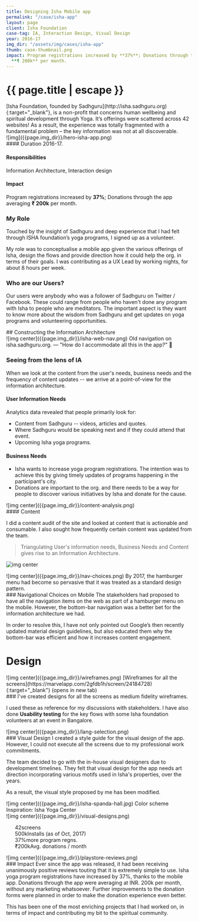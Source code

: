 ```yaml
---
title: Designing Isha Mobile app
permalink: "/case/isha-app"
layout: page
client: Isha Foundation
case-tag: IA, Interaction Design, Visual Design
year: 2016-17
img_dir: "/assets/img/cases/isha-app"
thumb: case-thumbnail.png
impact: Program registrations increased by **37%**; Donations through the app averaging
  **₹ 200k** per month.
---
```


<div class="overview">
<h1 class="post-title">{{ page.title | escape }}</h1>
[Isha Foundation, founded by Sadhguru](http://isha.sadhguru.org){:target="_blank"}, is a non-profit that concerns human wellbeing and spiritual development through Yoga. It’s offerings were scattered across 42 websites! As a result, the experience was totally fragmented with a fundamental problem – the key information was not at all discoverable.

<div class="row">
<div class="col hero-img">
![img]({{page.img_dir}}/hero-isha-app.png)
</div>

<div class="col">
#### Duration
2016-17.

#### Responsibilities
Information Architecture, Interaction design

#### Impact
Program registrations increased by **37%**; Donations through the app averaging **₹ 200k** per month.

</div>
</div>
</div>

### My Role
Touched by the insight of Sadhguru and deep experience that I had felt through ISHA foundation’s yoga programs, I signed up as a volunteer.

My role was to conceptualise a mobile app given the various offerings of Isha, design the flows and provide direction how it could help the org. in terms of their goals. I was contributing as a UX Lead by working nights, for about 8 hours per week.

### Who are our Users?
Our users were anybody who was a follower of Sadhguru on Twitter / Facebook. These could range from people who haven't done any program with Isha to people who are meditators. The important aspect is they want to know more about the wisdom from Sadhguru and get updates on yoga programs and volunteering opportunities.

<div class='callout'>
## Constructing the Information Architecture
</div>

<div class='full-width'>
![img center]({{page.img_dir}}/isha-web-nav.png)
<span class='img-caption'>Old navigation on isha.sadhguru.org. &mdash; "How do I accommodate all this in the app?" 🤔
</span>
</div>

### Seeing from the lens of IA
When we look at the content from the user's needs, business needs and the frequency of content updates -- we arrive at a point-of-view for the information architecture.

#### User Information Needs
Analytics data revealed that people primarily look for:
- Content from Sadhguru -- videos, articles and quotes.
- Where Sadhguru would be speaking next and if they could attend that event.
- Upcoming Isha yoga programs.

#### Business Needs
- Isha wants to increase yoga program registrations. The intention was to achieve this by giving timely updates of programs happening in the participant's city.
- Donations are important to the org. and there needs to be a way for people to discover various initiatives by Isha and donate for the cause.

<div class='img-section right'>
<div class='row'>
<div class='col'>
![img center]({{page.img_dir}}/content-analysis.png)
<span class='img-caption'>  </span>
</div>
<div class='col'>
#### Content

I did a content audit of the site and looked at content that is actionable and consumable. I also sought how frequently certain content was updated from the team.

> Triangulating User's information needs, Business Needs and Content gives rise to an Information Architecture.
</div>
</div>
</div>

![img center]({{page.img_dir}}/sitemap.png)

<div class='img-section right'>
<div class='row'>
<div class='col'>
![img center]({{page.img_dir}}/nav-choices.png)
<span class='img-caption'> By 2017, the hamburger menu had become so pervasive that it was treated as a standard design pattern. </span>
</div>
<div class='col'>
### Navigational Choices on Mobile
The stakeholders had proposed to have all the navigation items on the web as part of a hamburger menu on the mobile. However, the bottom-bar navigation was a better bet for the information architecture we had.

In order to resolve this, I have not only pointed out Google’s then recently updated material design guidelines, but also educated them why the bottom-bar was efficient and how it increases content engagement.
</div>
</div>
</div>

# Design
<div class='img-section left'>
<div class='row'>
<div class='col'>
![img center]({{page.img_dir}}/wireframes.png)
<span class='img-caption'> [Wireframes for all the screens](https://marvelapp.com/2gfdb1h/screen/24184728){:target="_blank"} (opens in new tab)
</span>
</div>
<div class='col'>
### I've created designs for all the screens as medium fidelity wireframes. 

I used these as reference for my discussions with stakeholders. I have also done **Usability testing** for the key flows with some Isha foundation volunteers at an event in Bangalore.
</div>
</div>
</div>

<div class='img-section right'>
<div class='row'>
<div class='col'>
![img center]({{page.img_dir}}/lang-selection.png)
<span class='img-caption'>  </span>
</div>
<div class='col'>
### Visual Design
I created a style guide for the visual design of the app. However, I could not execute all the screens due to my professional work commitments.

The team decided to go with the in-house visual designers due to development timelines. They felt that visual design for the app needs art direction incorporating various motifs used in Isha's properties, over the years.

As a result, the visual style proposed by me has been modified.
</div>
</div>
</div>

<div class='full-width'>
![img center]({{page.img_dir}}/isha-spanda-hall.jpg)
<span class='img-caption'>Color scheme Inspiration: Isha Yoga Center</span>
</div>

<div class='full-width'>
![img center]({{page.img_dir}}/visual-designs.png)
<span class='img-caption'></span>
</div>

<ul class="metrics">
	<div class="metric"><span class="num">42</span><span class="label">screens</span></div>
	<div class="metric"><span class="num">500k</span><span class="label">Installs (as of Oct, 2017)</span></div>
	<div class="metric"><span class="num">37%</span><span class="label">more program regns.</span></div>
	<div class="metric"><span class="num">₹200k</span><span class="label">Avg. donations / month</span></div>
</ul>


<div class='img-section left'>
<div class='row'>
<div class='col'>
![img center]({{page.img_dir}}/playstore-reviews.png)
<span class='img-caption'>  </span>
</div>
<div class='col'>
### Impact
Ever since the app was released, it had been receiving unanimously positive reviews touting that it is extremely simple to use. Isha yoga program registrations have increased by 37%, thanks to the mobile app. Donations through the app were averaging at INR. 200k per month, without any marketing whatsoever. Further improvements to the donation forms were planned in order to make the donation experience even better.

This has been one of the most enriching projects that I had worked on, in terms of impact and contributing my bit to the spiritual community.
</div>
</div>
</div>
